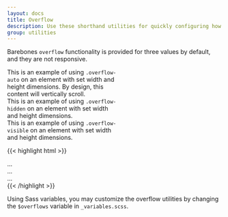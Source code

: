 ```yaml
---
layout: docs
title: Overflow
description: Use these shorthand utilities for quickly configuring how content overflows an element.
group: utilities
---
```


Barebones `overflow` functionality is provided for three values by default, and they are not responsive.

<div class="bd-example d-md-flex">
  <div class="overflow-auto p-3 mb-3 mb-md-0 mr-md-3 bg-light" style="max-width: 260px; max-height: 100px;">
    This is an example of using <code>.overflow-auto</code> on an element with set width and height dimensions. By design, this content will vertically scroll.
  </div>
  <div class="overflow-hidden p-3 bg-light" style="max-width: 260px; max-height: 100px;">
    This is an example of using <code>.overflow-hidden</code> on an element with set width and height dimensions.
  </div>

  <div class="overflow-visible p-3 bg-light" style="max-width: 260px; max-height: 100px;">
    This is an example of using <code>.overflow-visible</code> on an element with set width and height dimensions.
  </div>
</div>

{{< highlight html >}}
<div class="overflow-auto">...</div>
<div class="overflow-hidden">...</div>
<div class="overflow-visible">...</div>
{{< /highlight >}}

Using Sass variables, you may customize the overflow utilities by changing the `$overflows` variable in `_variables.scss`.

